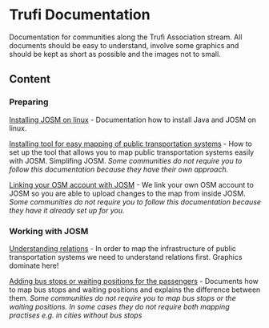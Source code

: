 # Trufi Documentation

Documentation for communities along the Trufi Association stream. All documents should be easy to understand, involve some graphics and should be kept as short as possible and the images not to small.

## Content

### Preparing

[Installing JOSM on linux](installing-josm-on-linux/installing-josm-linux.md) - Documentation how to install Java and JOSM on linux.

[Installing tool for easy mapping of public transportation systems](installing-mapping-tool/install-bus-routes-mapping-tool.md) - How to set up the tool that allows you to map public transportation systems easily with JOSM. Simplifing JOSM. _Some communities do not require you to follow this documentation because they have their own approach._

[Linking your OSM account with JOSM](oauth-josm/oauth-josm.md) - We link your own OSM account to JOSM so you are able to upload changes to the map from inside JOSM. _Some communities do not require you to follow this documentation because they have it already set up for you._

### Working with JOSM

[Understanding relations](understanding-relations/understanding-relations.md) - In order to map the infrastructure of public transportation systems we need to understand relations first. Graphics dominate here!

[Adding bus stops or waiting positions for the passengers](adding-bus-stops/adding-bus-stops.md) - Documents how to map bus stops and waiting positions and explains the difference between them. _Some communities do not require you to map bus stops or the waiting positions. In some cases they do not require both mapping practises e.g. in cities without bus stops_


